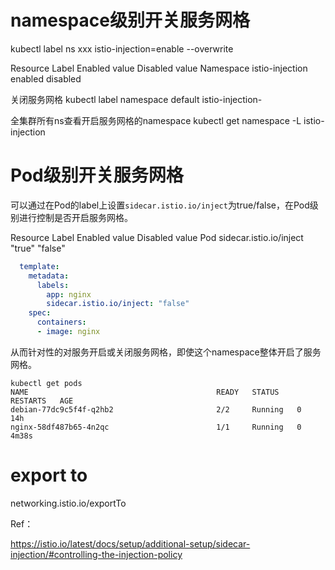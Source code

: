 
# namespace级别开关服务网格

kubectl label ns xxx istio-injection=enable --overwrite

Resource	Label	Enabled value	Disabled value
Namespace	istio-injection	enabled	disabled

关闭服务网格
kubectl label namespace default istio-injection-

全集群所有ns查看开启服务网格的namespace
kubectl get namespace -L istio-injection

# Pod级别开关服务网格

可以通过在Pod的label上设置`sidecar.istio.io/inject`为true/false，在Pod级别进行控制是否开启服务网格。

Resource	Label	Enabled value	Disabled value
Pod	sidecar.istio.io/inject	"true"	"false"

```yaml
  template:
    metadata:
      labels:
        app: nginx
        sidecar.istio.io/inject: "false"
    spec:
      containers:
      - image: nginx
```

从而针对性的对服务开启或关闭服务网格，即使这个namespace整体开启了服务网格。

```
kubectl get pods
NAME                                          READY   STATUS    RESTARTS   AGE
debian-77dc9c5f4f-q2hb2                       2/2     Running   0          14h
nginx-58df487b65-4n2qc                        1/1     Running   0          4m38s
```


# export to

networking.istio.io/exportTo


Ref：

https://istio.io/latest/docs/setup/additional-setup/sidecar-injection/#controlling-the-injection-policy

